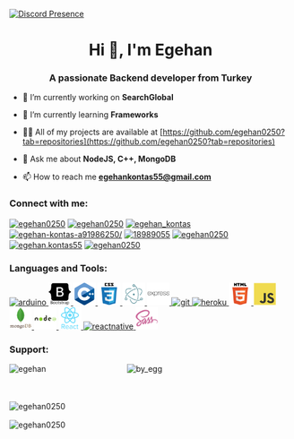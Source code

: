 [![Discord Presence](https://lanyard.cnrad.dev/api/722523001823690873)](https://discord.com/users/722523001823690873)
<h1 align="center">Hi 👋, I'm Egehan</h1>
<h3 align="center">A passionate Backend developer from Turkey</h3>


- 🔭 I’m currently working on **SearchGlobal**

- 🌱 I’m currently learning **Frameworks**

- 👨‍💻 All of my projects are available at [https://github.com/egehan0250?tab=repositories](https://github.com/egehan0250?tab=repositories)

- 💬 Ask me about **NodeJS, C++, MongoDB**

- 📫 How to reach me **egehankontas55@gmail.com**

<h3 align="left">Connect with me:</h3>
<p align="left">
<a href="https://codepen.io/egehan0250" target="blank"><img align="center" src="https://raw.githubusercontent.com/rahuldkjain/github-profile-readme-generator/master/src/images/icons/Social/codepen.svg" alt="egehan0250" height="30" width="40" /></a>
<a href="https://dev.to/egehan0250" target="blank"><img align="center" src="https://raw.githubusercontent.com/rahuldkjain/github-profile-readme-generator/master/src/images/icons/Social/devto.svg" alt="egehan0250" height="30" width="40" /></a>
<a href="https://twitter.com/egehan_kontas" target="blank"><img align="center" src="https://raw.githubusercontent.com/rahuldkjain/github-profile-readme-generator/master/src/images/icons/Social/twitter.svg" alt="egehan_kontas" height="30" width="40" /></a>
<a href="https://linkedin.com/in/egehan-kontas-a91986250/" target="blank"><img align="center" src="https://raw.githubusercontent.com/rahuldkjain/github-profile-readme-generator/master/src/images/icons/Social/linked-in-alt.svg" alt="egehan-kontas-a91986250/" height="30" width="40" /></a>
<a href="https://stackoverflow.com/users/18989055" target="blank"><img align="center" src="https://raw.githubusercontent.com/rahuldkjain/github-profile-readme-generator/master/src/images/icons/Social/stack-overflow.svg" alt="18989055" height="30" width="40" /></a>
<a href="https://codesandbox.com/egehan0250" target="blank"><img align="center" src="https://raw.githubusercontent.com/rahuldkjain/github-profile-readme-generator/master/src/images/icons/Social/codesandbox.svg" alt="egehan0250" height="30" width="40" /></a>
<a href="https://instagram.com/egehan.kontas55" target="blank"><img align="center" src="https://raw.githubusercontent.com/rahuldkjain/github-profile-readme-generator/master/src/images/icons/Social/instagram.svg" alt="egehan.kontas55" height="30" width="40" /></a>
<a href="https://dribbble.com/egehan0250" target="blank"><img align="center" src="https://raw.githubusercontent.com/rahuldkjain/github-profile-readme-generator/master/src/images/icons/Social/dribbble.svg" alt="egehan0250" height="30" width="40" /></a>
</p>

<h3 align="left">Languages and Tools:</h3>
<p align="left"> <a href="https://www.arduino.cc/" target="_blank" rel="noreferrer"> <img src="https://cdn.worldvectorlogo.com/logos/arduino-1.svg" alt="arduino" width="40" height="40"/> </a> <a href="https://getbootstrap.com" target="_blank" rel="noreferrer"> <img src="https://raw.githubusercontent.com/devicons/devicon/master/icons/bootstrap/bootstrap-plain-wordmark.svg" alt="bootstrap" width="40" height="40"/> </a> <a href="https://www.w3schools.com/cpp/" target="_blank" rel="noreferrer"> <img src="https://raw.githubusercontent.com/devicons/devicon/master/icons/cplusplus/cplusplus-original.svg" alt="cplusplus" width="40" height="40"/> </a> <a href="https://www.w3schools.com/css/" target="_blank" rel="noreferrer"> <img src="https://raw.githubusercontent.com/devicons/devicon/master/icons/css3/css3-original-wordmark.svg" alt="css3" width="40" height="40"/> </a> <a href="https://www.electronjs.org" target="_blank" rel="noreferrer"> <img src="https://raw.githubusercontent.com/devicons/devicon/master/icons/electron/electron-original.svg" alt="electron" width="40" height="40"/> </a> <a href="https://expressjs.com" target="_blank" rel="noreferrer"> <img src="https://raw.githubusercontent.com/devicons/devicon/master/icons/express/express-original-wordmark.svg" alt="express" width="40" height="40"/> </a> <a href="https://git-scm.com/" target="_blank" rel="noreferrer"> <img src="https://www.vectorlogo.zone/logos/git-scm/git-scm-icon.svg" alt="git" width="40" height="40"/> </a> <a href="https://heroku.com" target="_blank" rel="noreferrer"> <img src="https://www.vectorlogo.zone/logos/heroku/heroku-icon.svg" alt="heroku" width="40" height="40"/> </a> <a href="https://www.w3.org/html/" target="_blank" rel="noreferrer"> <img src="https://raw.githubusercontent.com/devicons/devicon/master/icons/html5/html5-original-wordmark.svg" alt="html5" width="40" height="40"/> </a> <a href="https://developer.mozilla.org/en-US/docs/Web/JavaScript" target="_blank" rel="noreferrer"> <img src="https://raw.githubusercontent.com/devicons/devicon/master/icons/javascript/javascript-original.svg" alt="javascript" width="40" height="40"/> </a> <a href="https://www.mongodb.com/" target="_blank" rel="noreferrer"> <img src="https://raw.githubusercontent.com/devicons/devicon/master/icons/mongodb/mongodb-original-wordmark.svg" alt="mongodb" width="40" height="40"/> </a> <a href="https://nodejs.org" target="_blank" rel="noreferrer"> <img src="https://raw.githubusercontent.com/devicons/devicon/master/icons/nodejs/nodejs-original-wordmark.svg" alt="nodejs" width="40" height="40"/> </a> <a href="https://reactjs.org/" target="_blank" rel="noreferrer"> <img src="https://raw.githubusercontent.com/devicons/devicon/master/icons/react/react-original-wordmark.svg" alt="react" width="40" height="40"/> </a> <a href="https://reactnative.dev/" target="_blank" rel="noreferrer"> <img src="https://reactnative.dev/img/header_logo.svg" alt="reactnative" width="40" height="40"/> </a> <a href="https://sass-lang.com" target="_blank" rel="noreferrer"> <img src="https://raw.githubusercontent.com/devicons/devicon/master/icons/sass/sass-original.svg" alt="sass" width="40" height="40"/> </a> </p>

<h3 align="left">Support:</h3>
<p><a href="https://www.buymeacoffee.com/egehan"> <img align="left" src="https://cdn.buymeacoffee.com/buttons/v2/default-yellow.png" height="50" width="210" alt="egehan" /></a><a href="https://ko-fi.com/by_egg"> <img align="left" src="https://cdn.ko-fi.com/cdn/kofi3.png?v=3" height="50" width="210" alt="by_egg" /></a></p><br><br>



<p>&nbsp;<img align="center" src="https://github-readme-stats.vercel.app/api?username=egehan0250&show_icons=true&locale=en" alt="egehan0250" /></p>

<p><img align="center" src="https://github-readme-streak-stats.herokuapp.com/?user=egehan0250&" alt="egehan0250" /></p>
  
